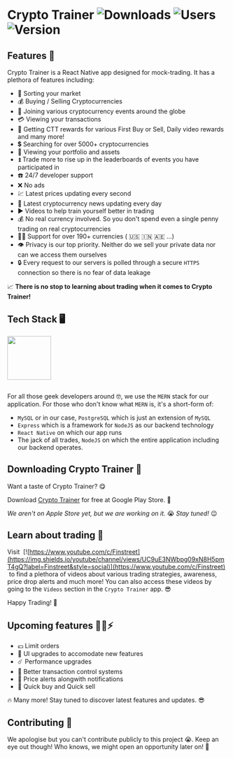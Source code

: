 # Crypto Trainer ![Downloads](https://img.shields.io/badge/downloads-5K%2B-blue) ![Users](https://img.shields.io/badge/users-5K%2B-blue) ![Version](https://img.shields.io/badge/version-2.1.2-blue)

## Features 🔰

Crypto Trainer is a React Native app designed for mock-trading. It has a plethora of features including:
* 💱 Sorting your market
* 💰 Buying / Selling Cryptocurrencies
* 📆 Joining various cryptocurrency events around the globe
* 💳 Viewing your transactions
* 🎉 Getting CTT rewards for various First Buy or Sell, Daily video rewards and many more!
* 💲 Searching for over 5000+ cryptocurrencies
* 💸 Viewing your portfolio and assets
* ⏫ Trade more to rise up in the leaderboards of events you have participated in
* ☎️ 24/7 developer support
* ❌ No ads
* 💹 Latest prices updating every second
* 📰 Latest cryptocurrency news updating every day   
* ▶️ Videos to help train yourself better in trading
* 💰 No real currency involved. So you don't spend even a single penny trading on real cryptocurrencies
* 🏳️‍🌈 Support for over 190+ currencies ( 🇺🇸 🇮🇳 🇦🇪 ...)
* 👁️ Privacy is our top priority. Neither do we sell your private data nor can we access them ourselves
* 🔒 Every request to our servers is polled through a secure `HTTPS` connection so there is no fear of data leakage

📈 **There is no stop to learning about trading when it comes to Crypto Trainer!**

## Tech Stack 🖥️

<img style = "margin-bottom: 15px;" src = "https://www.pinclipart.com/picdir/big/537-5374089_react-js-logo-clipart.png" height = "100"/>

For all those geek developers around 🤓, we use the `MERN` stack for our application.
For those who don't know what `MERN` is, it's a short-form of:
* `MySQL` or in our case, `PostgreSQL` which is just an extension of `MySQL`
* `Express` which is a framework for `NodeJS` as our backend technology
* `React Native` on which our app runs
* The jack of all trades, `NodeJS` on which the entire application including our backend operates.

## Downloading Crypto Trainer 🔽

Want a taste of Crypto Trainer? 😋  
 
Download [Crypto Trainer](https://play.google.com/store/apps/details?id=com.finstreet.crypto_trainer) for free at Google Play Store. 🔽

_We aren't on Apple Store yet, but we are working on it._ 😭 _Stay tuned!_ 😉

## Learn about trading 📘


Visit &nbsp;[![https://www.youtube.com/c/Finstreet](https://img.shields.io/youtube/channel/views/UC9uE3NWbpg09xN8H5pmT4gQ?label=Finstreet&style=social)](https://www.youtube.com/c/Finstreet) &nbsp;to find a plethora of videos about various trading strategies, awareness, price drop alerts and much more! You can also access these videos by going to the `Videos` section in the `Crypto Trainer` app. 😎

Happy Trading! 🥳

## Upcoming features 🏃‍♀️⚡

* 💴 Limit orders
* 📱 UI upgrades to accomodate new features
* ☄️ Performance upgrades
* 🛂 Better transaction control systems
* 🔔 Price alerts alongwith notifications
* 💸 Quick buy and Quick sell

🔥 Many more! Stay tuned to discover latest features and updates. 😎

## Contributing 🤝
We apologise but you can't contribute publicly to this project 😭. Keep an eye out though! Who knows, we might open an opportunity later on! 🤩

<!-- <div style="text-align: center;"><h3 style = "font-weight: bold;"> Crafted with 💙 by QuadB</h3></div> -->
